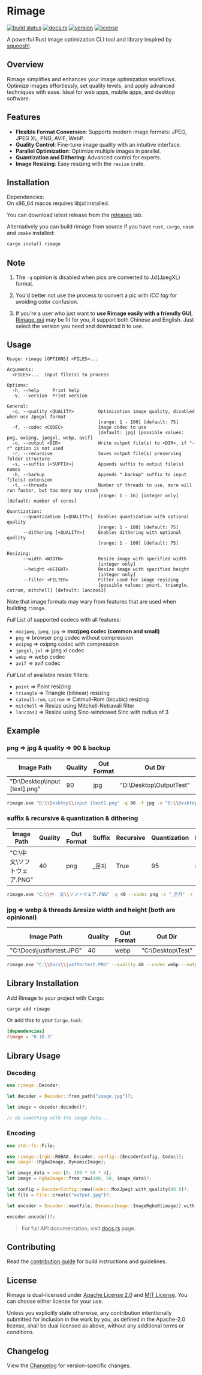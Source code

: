 # Rimage

[![build status](https://img.shields.io/github/actions/workflow/status/SalOne22/rimage/rimage.yml?label=rimage&style=flat-square)](https://github.com/SalOne22/rimage/actions?query=branch%3Amain+)
[![docs.rs](https://img.shields.io/docsrs/rimage/latest?style=flat-square)](https://docs.rs/rimage)
[![version](https://img.shields.io/crates/v/rimage?style=flat-square)](https://crates.io/crates/rimage)
[![license](https://img.shields.io/crates/l/rimage?style=flat-square)](https://github.com/SalOne22/rimage)

A powerful Rust image optimization CLI tool and library inspired by [squoosh!](https://squoosh.app/).

## Overview

Rimage simplifies and enhances your image optimization workflows. Optimize images effortlessly, set quality levels, and apply advanced techniques with ease. Ideal for web apps, mobile apps, and desktop software.

## Features

- **Flexible Format Conversion**: Supports modern image formats: JPEG, JPEG XL, PNG, AVIF, WebP.
- **Quality Control**: Fine-tune image quality with an intuitive interface.
- **Parallel Optimization**: Optimize multiple images in parallel.
- **Quantization and Dithering**: Advanced control for experts.
- **Image Resizing**: Easy resizing with the `resize` crate.

## Installation

Dependencies:  
On x86_64 macos requires libjxl installed.

You can download latest release from the [releases](https://github.com/SalOne22/rimage/releases) tab.

Alternatively you can build rimage from source if you have `rust`, `cargo`, `nasm` and `cmake` installed:

```sh
cargo install rimage
```

## Note

1. The `-q` opinion is disabled when pics are converted to Jxl(JpegXL) format.

2. You'd better not use the process to convert a pic with _ICC tag_ for avoiding color confusion.

3. If you're a user who just want to **use Rimage easily with a friendly GUI**, [Rimage_gui](https://github.com/Mikachu2333/rimage_gui/releases/) may be fit for you, it support both Chinese and English. Just select the version you need and download it to use.

## Usage

```text
Usage: rimage [OPTIONS] <FILES>...

Arguments:
  <FILES>...  Input file(s) to process

Options:
  -h, --help     Print help
  -V, --version  Print version

General:
  -q, --quality <QUALITY>         Optimization image quality, disabled when use Jpegxl format
                                  [range: 1 - 100] [default: 75]
  -f, --codec <CODEC>             Image codec to use
                                  [default: jpg] [possible values: png, oxipng, jpegxl, webp, avif]
  -o, --output <DIR>              Write output file(s) to <DIR>, if "-r" option is not used
  -r, --recursive                 Saves output file(s) preserving folder structure
  -s, --suffix [<SUFFIX>]         Appends suffix to output file(s) names
  -b, --backup                    Appends ".backup" suffix to input file(s) extension
  -t, --threads                   Number of threads to use, more will run faster, but too many may crash
                                  [range: 1 - 16] [integer only] [default: number of cores]

Quantization:
      --quantization [<QUALITY>]  Enables quantization with optional quality
                                  [range: 1 - 100] [default: 75]
      --dithering [<QUALITY>]     Enables dithering with optional quality
                                  [range: 1 - 100] [default: 75]

Resizing:
      --width <WIDTH>             Resize image with specified width
                                  [integer only]
      --height <HEIGHT>           Resize image with specified height
                                  [integer only]
      --filter <FILTER>           Filter used for image resizing
                                  [possible values: point, triangle, catrom, mitchell] [default: lanczos3]
```

Note that image formats may wary from features that are used when building `rimage`.

_Full_ List of supported codecs with all features:

- `mozjpeg`, `jpeg`, `jpg` => **mozjpeg codec (common and small)**
- `png` => browser png codec without compression
- `oxipng` => oxipng codec with compression
- `jpegxl`, `jxl` => jpeg xl codec
- `webp` => webp codec
- `avif` => avif codec

_Full_ List of available resize filters:

- `point` => Point resizing
- `triangle` => Triangle (bilinear) resizing
- `catmull-rom`, `catrom` => Catmull-Rom (bicubic) resizing
- `mitchell` => Resize using Mitchell-Netravali filter
- `lanczos3` => Resize using Sinc-windowed Sinc with radius of 3

## Example

### png => jpg & quality => 90 & backup

| Image Path                      | Quality | Out Format | Out Dir                   | Backup |
| ------------------------------- | ------- | ---------- | ------------------------- | ------ |
| "D:\\Desktop\\input [text].png" | 90      | jpg        | "D:\\Desktop\\OutputTest" | True   |

```sh
rimage.exe "D:\\Desktop\\input [text].png" -q 90 -f jpg -o "D:\\Desktop\\OutputTest" -b
```

### suffix & recursive & quantization & dithering

| Image Path                    | Quality | Out Format | Suffix | Recursive | Quantization | Dithering |
| ----------------------------- | ------- | ---------- | ------ | --------- | ------------ | --------- |
| "C:\\中 文\\ソフトウェア.PNG" | 40      | png        | \_문자 | True      | 95           | 85        |

```sh
rimage.exe "C:\\中  文\\ソフトウェア.PNG" -q 40 --codec png -s "_문자" -r --quantization 95 --dithering 85
```

### jpg => webp & threads &resize width and height (both are opinional)

| Image Path                  | Quality | Out Format | Out Dir             | Threads | Width | Height |
| --------------------------- | ------- | ---------- | ------------------- | ------- | ----- | ------ |
| "C:\\Docs\\justfortest.JPG" | 40      | webp       | "C:\\Desktop\\Test" | 4       | 60    | 10     |

```sh
rimage.exe "C:\\Docs\\justfortest.PNG" --quality 40 --codec webp --output "C:\\Desktop\\Test" --threads 4 --width 60 --height 10
```

## Library Installation

Add Rimage to your project with Cargo:

```sh
cargo add rimage
```

Or add this to your `Cargo.toml`:

```toml
[dependencies]
rimage = "0.10.3"
```

## Library Usage

### Decoding

```rs
use rimage::Decoder;

let decoder = Decoder::from_path("image.jpg")?;

let image = decoder.decode()?;

// do something with the image data...
```

### Encoding

```rs
use std::fs::File;

use rimage::{rgb::RGBA8, Encoder, config::{EncoderConfig, Codec}};
use image::{RgbaImage, DynamicImage};

let image_data = vec![0; 100 * 50 * 4];
let image = RgbaImage::from_raw(100, 50, image_data)?;

let config = EncoderConfig::new(Codec::MozJpeg).with_quality(80.0)?;
let file = File::create("output.jpg")?;

let encoder = Encoder::new(file, DynamicImage::ImageRgba8(image)).with_config(config);

encoder.encode()?;
```

> For full API documentation, visit [docs.rs](https://docs.rs/rimage) page.

## Contributing

Read the [contribution guide](CONTRIBUTING.md) for build instructions and guidelines.

## License

Rimage is dual-licensed under [Apache License 2.0](https://www.apache.org/licenses/LICENSE-2.0) and [MIT License](https://opensource.org/licenses/MIT). You can choose either license for your use.

Unless you explicitly state otherwise, any contribution intentionally submitted for inclusion in the work by you, as defined in the Apache-2.0 license, shall be dual licensed as above, without any additional terms or conditions.

## Changelog

View the [Changelog](CHANGELOG.md) for version-specific changes.
